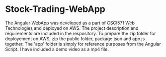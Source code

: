 # Stock-Trading-WebApp
The Angular WebApp was developed as a part of CSCI571 Web Technologies and deployed on AWS. The project description and requirements are included in the respository. 
To prepare the zip folder for deployement on AWS, zip the public folder, package.json and app.js together. The 'app' folder is simply for reference purposes from the Angular Script. I have included a demo video as a mp4 file.
